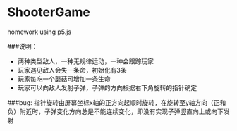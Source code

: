 # ShooterGame
homework using p5.js

###说明：
- 两种类型敌人，一种无规律运动，一种会跟踪玩家
- 玩家遇见敌人会失一条命，初始化有3条
- 玩家每吃一个蘑菇可增加一条生命
- 玩家可以向敌人发射子弹，子弹的方向根据右下角旋转的指针确定

###bug:
指针旋转由屏幕坐标x轴的正方向起顺时旋转，在旋转至y轴方向（正和负）附近时，子弹变化方向总是不能连续变化，即没有实现子弹竖直向上或向下发射
